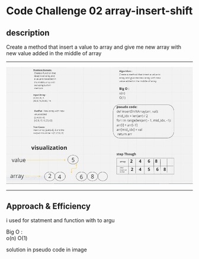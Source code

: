 # Code Challenge 02 array-insert-shift

## description

 Create a method that insert a value to  array and give me new array with new value added in the middle of array


---

![Class 02](./Code%20challenge%20class-02.png)

---

## Approach & Efficiency
i used for statment and function with to argu

Big O :  
o(n)
O(1)

solution in pseudo code in image